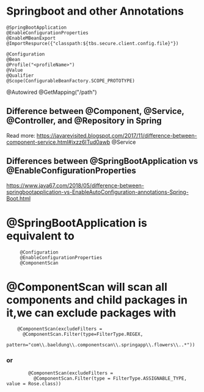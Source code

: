 # Springboot and other Annotations

    @SpringBootApplication
    @EnableConfigurationProperties
    @EnableMBeanExport
    @ImportRespurce({"classpath:${tbs.secure.client.config.file}"})

    @Configuration
    @Bean
    @Profile("<profileName>")
    @Value
    @Qualifier
    @Scope(ConfigurableBeanFactory.SCOPE_PROTOTYPE)

@Autowired
@GetMapping("/path")


## Difference between @Component, @Service, @Controller, and @Repository in Spring
Read more: https://javarevisited.blogspot.com/2017/11/difference-between-component-service.html#ixzz6ITud0awb
@Service

## Differences between @SpringBootApplication vs @EnableConfigurationProperties
https://www.java67.com/2018/05/difference-between-springbootapplication-vs-EnableAutoConfiguration-annotations-Spring-Boot.html

#        @SpringBootApplication is equivalent to 
         @Configuration
         @EnableConfigurationProperties
         @ComponentScan
         
 # @ComponentScan will scan all components and child packages in it,we can exclude packages with
         
        @ComponentScan(excludeFilters = 
          @ComponentScan.Filter(type=FilterType.REGEX,
            pattern="com\\.baeldung\\.componentscan\\.springapp\\.flowers\\..*"))
###             or
            @ComponentScan(excludeFilters = 
              @ComponentScan.Filter(type = FilterType.ASSIGNABLE_TYPE, value = Rose.class))
